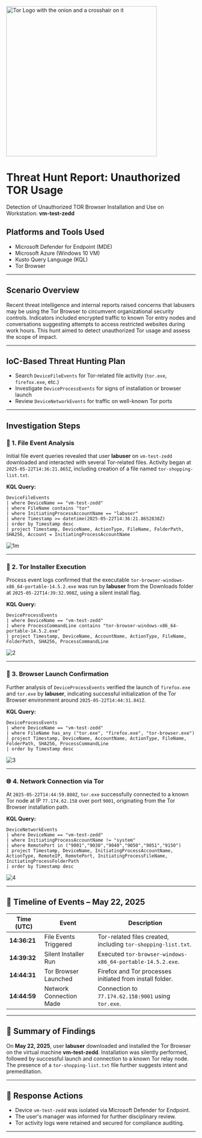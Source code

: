 <img width="400" src="https://github.com/user-attachments/assets/44bac428-01bb-4fe9-9d85-96cba7698bee" alt="Tor Logo with the onion and a crosshair on it"/>

# Threat Hunt Report: Unauthorized TOR Usage  
Detection of Unauthorized TOR Browser Installation and Use on Workstation: **vm-test-zedd**

## Platforms and Tools Used
- Microsoft Defender for Endpoint (MDE)
- Microsoft Azure (Windows 10 VM)
- Kusto Query Language (KQL)
- Tor Browser

---

## Scenario Overview

Recent threat intelligence and internal reports raised concerns that labusers may be using the Tor Browser to circumvent organizational security controls. Indicators included encrypted traffic to known Tor entry nodes and conversations suggesting attempts to access restricted websites during work hours. This hunt aimed to detect unauthorized Tor usage and assess the scope of impact.

---

## IoC-Based Threat Hunting Plan

- Search `DeviceFileEvents` for Tor-related file activity (`tor.exe`, `firefox.exe`, etc.)
- Investigate `DeviceProcessEvents` for signs of installation or browser launch
- Review `DeviceNetworkEvents` for traffic on well-known Tor ports

---

## Investigation Steps

### 📁 1. File Event Analysis

Initial file event queries revealed that user **labuser** on `vm-test-zedd` downloaded and interacted with several Tor-related files. Activity began at `2025-05-22T14:36:21.865Z`, including creation of a file named `tor-shopping-list.txt`.

**KQL Query:**
```kql
DeviceFileEvents
| where DeviceName == "vm-test-zedd"
| where FileName contains "tor"
| where InitiatingProcessAccountName == "labuser"
| where Timestamp >= datetime(2025-05-22T14:36:21.8652838Z)
| order by Timestamp desc
| project Timestamp, DeviceName, ActionType, FileName, FolderPath, SHA256, Account = InitiatingProcessAccountName
```
![1m](https://github.com/user-attachments/assets/2721a36b-a62c-4fa5-94e4-5b8f2348cf63)


---

### 🧩 2. Tor Installer Execution

Process event logs confirmed that the executable `tor-browser-windows-x86_64-portable-14.5.2.exe` was run by **labuser** from the Downloads folder at `2025-05-22T14:39:32.908Z`, using a silent install flag.

**KQL Query:**
```kql
DeviceProcessEvents
| where DeviceName == "vm-test-zedd"
| where ProcessCommandLine contains "tor-browser-windows-x86_64-portable-14.5.2.exe"
| project Timestamp, DeviceName, AccountName, ActionType, FileName, FolderPath, SHA256, ProcessCommandLine
```
![2](https://github.com/user-attachments/assets/b82f417a-1793-4660-acdf-a21085921ecf)


---

### 🦊 3. Browser Launch Confirmation

Further analysis of `DeviceProcessEvents` verified the launch of `firefox.exe` and `tor.exe` by **labuser**, indicating successful initialization of the Tor Browser environment around `2025-05-22T14:44:31.841Z`.

**KQL Query:**
```kql
DeviceProcessEvents
| where DeviceName == "vm-test-zedd"
| where FileName has_any ("tor.exe", "firefox.exe", "tor-browser.exe")
| project Timestamp, DeviceName, AccountName, ActionType, FileName, FolderPath, SHA256, ProcessCommandLine
| order by Timestamp desc
```
![3](https://github.com/user-attachments/assets/b2d934b6-8b62-42b6-8966-bcf8e35530c3)

---

### 🌐 4. Network Connection via Tor

At `2025-05-22T14:44:59.880Z`, `tor.exe` successfully connected to a known Tor node at IP `77.174.62.158` over port `9001`, originating from the Tor Browser installation path.

**KQL Query:**
```kql
DeviceNetworkEvents
| where DeviceName == "vm-test-zedd"
| where InitiatingProcessAccountName != "system"
| where RemotePort in ("9001","9030","9040","9050","9051","9150")
| project Timestamp, DeviceName, InitiatingProcessAccountName, ActionType, RemoteIP, RemotePort, InitiatingProcessFileName, InitiatingProcessFolderPath
| order by Timestamp desc
```
![4](https://github.com/user-attachments/assets/5e4af8af-0d47-4c51-b026-f0b1c59fae09)


---

## 📅 Timeline of Events – May 22, 2025

| Time (UTC)       | Event                  | Description |
|------------------|------------------------|-------------|
| **14:36:21**     | File Events Triggered   | Tor-related files created, including `tor-shopping-list.txt`. |
| **14:39:32**     | Silent Installer Run    | Executed `tor-browser-windows-x86_64-portable-14.5.2.exe`. |
| **14:44:31**     | Tor Browser Launched    | Firefox and Tor processes initiated from install folder. |
| **14:44:59**     | Network Connection Made | Connection to `77.174.62.158:9001` using `tor.exe`. |

---

## 🧾 Summary of Findings

On **May 22, 2025**, user **labuser** downloaded and installed the Tor Browser on the virtual machine **vm-test-zedd**. Installation was silently performed, followed by successful launch and connection to a known Tor relay node. The presence of a `tor-shopping-list.txt` file further suggests intent and premeditation.

---

## 🔐 Response Actions

- Device `vm-test-zedd` was isolated via Microsoft Defender for Endpoint.
- The user's manager was informed for further disciplinary review.
- Tor activity logs were retained and secured for compliance auditing.

---
